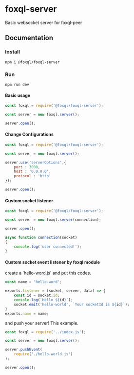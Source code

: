 # foxql-server
Basic websocket server for foxql-peer


## Documentation

### Install

```
npm i @foxql/foxql-server
```

### Run
```
npm run dev
```


#### Basic usage
``` javascript
const foxql = require('@foxql/foxql-server');

const server = new foxql.server();

server.open();  
```


#### Change Configurations
``` javascript
const foxql = require('@foxql/foxql-server');

const server = new foxql.server();

server.use('serverOptions',{
    port : 3000,
    host : '0.0.0.0',
    protocol : 'http'
});

server.open();  
```

#### Custom socket listener
``` javascript
const foxql = require('@foxql/foxql-server');

const server = new foxql.server(connection);

server.open();  

async function connection(socket)
{
    console.log('user connected!');
}
```

#### Custom socket event listener by foxql module
create a 'hello-word.js' and put this codes.
``` javascript
const name = 'hello-word';

exports.listener = (socket, server, data) => {
    const id = socket.id;
    console.log(`Hello ${id}`);
    socket.emit('hello-world', `Your socketId is ${id}`);
}
exports.name = name;
```
and push your server! This example.

``` javascript
const foxql = require('../index.js');

const server = new foxql.server();

server.pushEvent(
    require('./hello-world.js')
);

server.open();  
```

